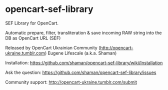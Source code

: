 opencart-sef-library
====================

SEF Library for OpenCart. 

Automatic prepare, filter, transliteration &amp; save incoming RAW string into the DB as OpenCart URL (SEF)

Released by OpenCart Ukrainian Community (http://opencart-ukraine.tumblr.com)
Eugene Lifescale (a.k.a. Shaman)

Installation:
https://github.com/shaman/opencart-sef-library/wiki/Installation

Ask the question:
https://github.com/shaman/opencart-sef-library/issues

Community support:
http://opencart-ukraine.tumblr.com/submit
